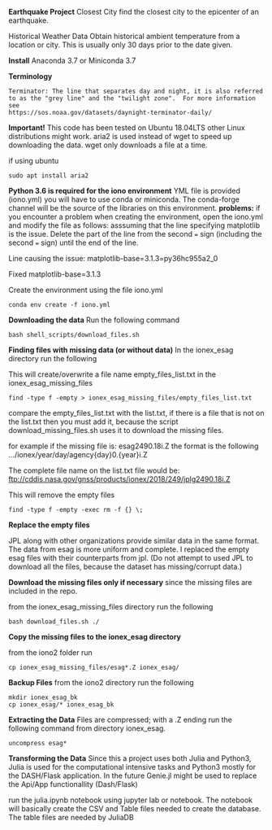 **Earthquake Project**
Closest City
				find the closest city to the epicenter of an earthquake.

Historical Weather Data
				Obtain historical ambient temperature from a location or city.  This is usually only 30 days prior to the
				date given.

**Install**
Anaconda 3.7
or
Miniconda 3.7

**Terminology**

	Terminator: The line that separates day and night, it is also referred to as the "grey line" and the "twilight zone".  For more information see
    https://sos.noaa.gov/datasets/daynight-terminator-daily/


**Important!**
	This code has been tested on Ubuntu 18.04LTS other Linux distributions might work.
	aria2 is used instead of wget to speed up downloading the data.  wget only downloads a file at a time.

if using ubuntu
```console
sudo apt install aria2
```

**Python 3.6 is required for the iono environment**
YML file is provided (iono.yml) you will have to use conda or miniconda.
The conda-forge channel will be the source of the libraries on this
environment. **problems:** if you encounter a problem when creating the
environment, open the iono.yml and modify the file as follows:
asssuming that the line specifying matplotlib is the issue. Delete the part of
the line from the second `=` sign (including the second `=` sign) until the
end of the line.

Line causing the issue:
				matplotlib-base=3.1.3=py36hc955a2_0

Fixed
				matplotlib-base=3.1.3

Create the environment using the file iono.yml
```console
conda env create -f iono.yml
````

**Downloading the data**
Run the following command
```console
bash shell_scripts/download_files.sh
```

**Finding files with missing data (or without data)**
In the ionex_esag directory run the following

This will create/overwrite a file name empty_files_list.txt in the ionex_esag_missing_files
```console
find -type f -empty > ionex_esag_missing_files/empty_files_list.txt
```

compare the empty_files_list.txt with the list.txt, if there is a file that is not on the list.txt then you must add it, because the script download_missing_files.sh uses it to download the missing files.

for example if the missing file is: esag2490.18i.Z
the format is the following .../ionex/year/day/agency{day}0.{year}i.Z

The complete file name on the list.txt file would be:
ftp://cddis.nasa.gov/gnss/products/ionex/2018/249/jplg2490.18i.Z  

This will remove the empty files 
```console
find -type f -empty -exec rm -f {} \;
```

**Replace the empty files**

JPL along with other organizations provide similar data in the same format.
The data from esag is more uniform and complete.  I replaced the empty esag
files with their counterparts from jpl. (Do not attempt to used JPL to
download all the files, because the dataset has missing/corrupt data.)

**Download the missing files only if necessary** since the missing files are included in the repo.

from the ionex_esag_missing_files directory run the following
```console
bash download_files.sh ./
```
**Copy the missing files to the ionex_esag directory**

from the iono2 folder run 
```console
cp ionex_esag_missing_files/esag*.Z ionex_esag/
```

**Backup Files**
from the iono2 directory run the following
```console
mkdir ionex_esag_bk
cp ionex_esag/* ionex_esag_bk
```


**Extracting the Data**
Files are compressed; with a .Z ending
run the following command from directory ionex_esag.

```console
uncompress esag*
```
**Transforming the Data**
Since this a project uses both Julia and Python3, Julia is used for the
computational intensive tasks and Python3 mostly for the DASH/Flask
application.  In the future Genie.jl might be used to replace the Api/App
functionallity (Dash/Flask)

run the julia.ipynb notebook using jupyter lab or notebook.
The notebook will basically create the CSV and Table files needed to create
the database.  The table files are needed by JuliaDB
